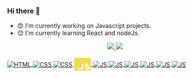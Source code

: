 ### Hi there 👋

- 😍 I’m currently working on Javascript projects.
- 😊 I’m currently learning React and nodeJs.

<div align="center">
  <a href="https://github.com/Marycorreia12">
  <img height="180em" src="https://github-readme-stats.vercel.app/api?username=Marycorreia12&show_icons=true&theme=dracula&include_all_commits=true&count_private=true"/>
  <img height="180em" src="https://github-readme-stats.vercel.app/api/top-langs/?username=Marycorreia12&layout=compact&langs_count=7&theme=dracula"/>
</div>
  
  <div style="display: inline_block"><br>
 
  <img align="center" alt="HTML" height="30" width="40" src="https://cdn.jsdelivr.net/gh/devicons/devicon/icons/html5/html5-original.svg" />
  <img align="center" alt="CSS" height="30" width="40" src="https://cdn.jsdelivr.net/gh/devicons/devicon/icons/css3/css3-original.svg" />
  <img align="center" alt="CSS" height="30" width="40" src="https://cdn.jsdelivr.net/gh/devicons/devicon/icons/bootstrap/bootstrap-original.svg" />
  <img align="center" alt="JS" height="30" width="40" src="https://raw.githubusercontent.com/devicons/devicon/master/icons/javascript/javascript-plain.svg">
  <img align="center" alt="JS" height="30" width="40" src="https://cdn.jsdelivr.net/gh/devicons/devicon/icons/jquery/jquery-original.svg" />
  <img align="center" alt="JS" height="30" width="40" src="https://cdn.jsdelivr.net/gh/devicons/devicon/icons/nodejs/nodejs-original.svg" />
  <img align="center" alt="JS" height="30" width="40" src="https://cdn.jsdelivr.net/gh/devicons/devicon/icons/java/java-original.svg"/>
  <img align="center" alt="JS" height="30" width="40" src="https://cdn.jsdelivr.net/gh/devicons/devicon/icons/spring/spring-original.svg" />
  <img align="center" alt="JS" height="30" width="40" src="https://cdn.jsdelivr.net/gh/devicons/devicon/icons/postgresql/postgresql-original.svg" />
  <img align="center" alt="JS" height="30" width="40" src="https://cdn.jsdelivr.net/gh/devicons/devicon/icons/mongodb/mongodb-original.svg" />
 
  
</div>
  
   ##
